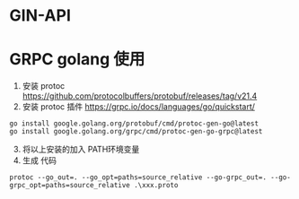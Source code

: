 # GIN-API

# GRPC golang 使用 

1. 安装 protoc  https://github.com/protocolbuffers/protobuf/releases/tag/v21.4
2. 安装 protoc 插件 https://grpc.io/docs/languages/go/quickstart/

````shell
go install google.golang.org/protobuf/cmd/protoc-gen-go@latest
go install google.golang.org/grpc/cmd/protoc-gen-go-grpc@latest
````

3. 将以上安装的加入 PATH环境变量
4. 生成 代码

````shell
protoc --go_out=. --go_opt=paths=source_relative --go-grpc_out=. --go-grpc_opt=paths=source_relative .\xxx.proto
````

